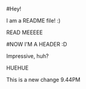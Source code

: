 #Hey! 

I am a README file! :)

READ MEEEEE

#NOW I'M A HEADER :D

Impressive, huh?

HUEHUE

This is a new change 9.44PM 